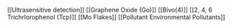 [[Ultrasensitive detection]]
[[Graphene Oxide (Go)]]
[[Bivo(4)]]
[[2, 4, 6 Trichrlorophenol (Tcp)]]
[[Mo Flakes]]
[[Pollutant Environmental Pollutants]]
